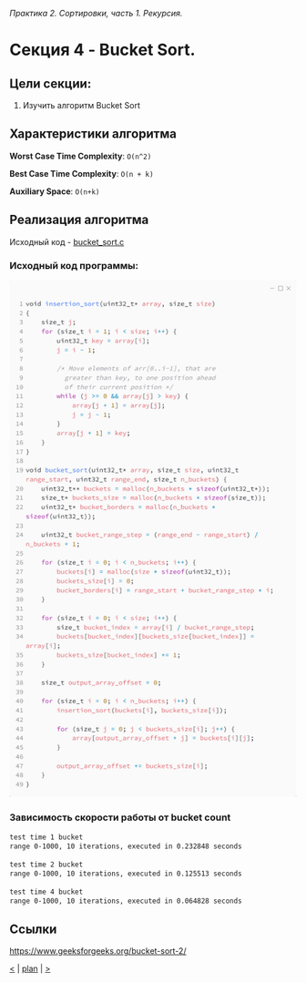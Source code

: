 _Практика 2. Сортировки, часть 1. Рекурсия._

# Cекция 4 - Bucket Sort.

## Цели секции:

1. Изучить алгоритм Bucket Sort

## Характеристики алгоритма

**Worst Case Time Complexity**: `O(n^2)`


**Best Case Time Complexity**: `O(n + k)`

**Auxiliary Space**: `O(n+k)`

## Реализация алгоритма

Исходный код - [bucket_sort.c](../src/bucket_sort.c)

### Исходный код программы:
![](images/bucket_sort_code.png)

### Зависимость скорости работы от bucket count

```
test time 1 bucket
range 0-1000, 10 iterations, executed in 0.232848 seconds

test time 2 bucket
range 0-1000, 10 iterations, executed in 0.125513 seconds

test time 4 bucket
range 0-1000, 10 iterations, executed in 0.064828 seconds
```

## Ссылки

https://www.geeksforgeeks.org/bucket-sort-2/

[<](3.md) | [plan](../practice.md) | [>](5.md)
